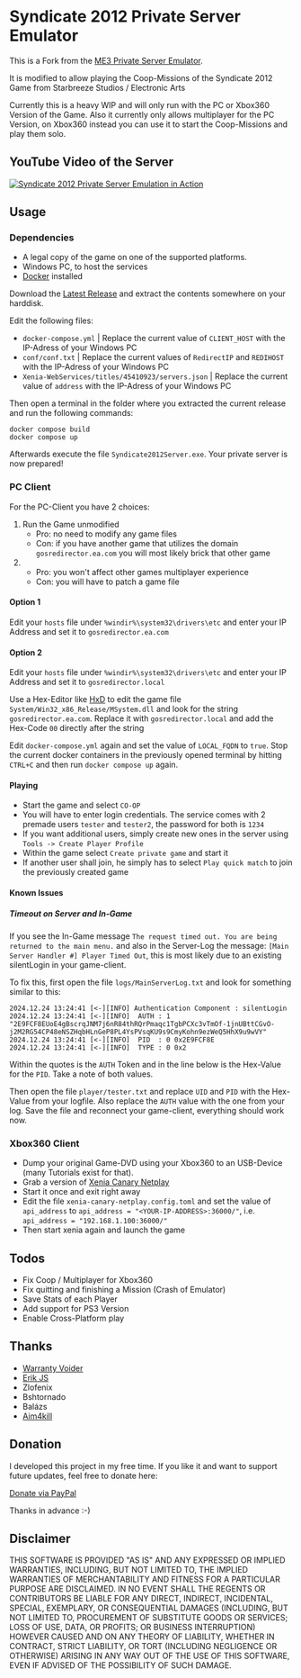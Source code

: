 # Syndicate 2012 Private Server Emulator

This is a Fork from the [ME3 Private Server Emulator](https://github.com/PrivateServerEmulator/ME3PSE).

It is modified to allow playing the Coop-Missions of the Syndicate 2012 Game from Starbreeze Studios / Electronic Arts

Currently this is a heavy WIP and will only run with the PC or Xbox360 Version of the Game. Also it currently only allows multiplayer for the PC Version, on Xbox360 instead you can use it to start the Coop-Missions and play them solo.

## YouTube Video of the Server

[![Syndicate 2012 Private Server Emulation in Action](https://img.youtube.com/vi/KVpIbvhUAWY/0.jpg)](https://youtu.be/KVpIbvhUAWY "Syndicate 2012 Private Server Emulation in Action")

## Usage

### Dependencies

- A legal copy of the game on one of the supported platforms.
- Windows PC, to host the services
- [Docker](https://www.docker.com/products/docker-desktop/) installed

Download the [Latest Release](https://github.com/kadrim/Syndicate2012PSE/releases/latest) and extract the contents somewhere on your harddisk.

Edit the following files:

- `docker-compose.yml` | Replace the current value of `CLIENT_HOST` with the IP-Adress of your Windows PC
- `conf/conf.txt` | Replace the current values of `RedirectIP` and `REDIHOST` with the IP-Adress of your Windows PC
- `Xenia-WebServices/titles/45410923/servers.json` | Replace the current value of `address` with the IP-Adress of your Windows PC

Then open a terminal in the folder where you extracted the current release and run the following commands:

```
docker compose build
docker compose up
```

Afterwards execute the file `Syndicate2012Server.exe`. Your private server is now prepared!

### PC Client

For the PC-Client you have 2 choices:

1. Run the Game unmodified
    - Pro: no need to modify any game files
    - Con: if you have another game that utilizes the domain `gosredirector.ea.com` you will most likely brick that other game
2.
    - Pro: you won't affect other games multiplayer experience
    - Con: you will have to patch a game file

#### Option 1

Edit your `hosts` file under `%windir%\system32\drivers\etc` and enter your IP Address and set it to `gosredirector.ea.com`

#### Option 2

Edit your `hosts` file under `%windir%\system32\drivers\etc` and enter your IP Address and set it to `gosredirector.local`

Use a Hex-Editor like [HxD](https://en.wikipedia.org/wiki/HxD) to edit the game file `System/Win32_x86_Release/MSystem.dll` and look for the string `gosredirector.ea.com`. Replace it with `gosredirector.local` and add the Hex-Code `00` directly after the string

Edit `docker-compose.yml` again and set the value of `LOCAL_FQDN` to `true`. Stop the current docker containers in the previously opened terminal by hitting `CTRL+C` and then run `docker compose up` again.

#### Playing

- Start the game and select `CO-OP`
- You will have to enter login credentials. The service comes with 2 premade users `tester` and `tester2`, the password for both is `1234`
- If you want additional users, simply create new ones in the server using `Tools -> Create Player Profile`
- Within the game select `Create private game` and start it
- If another user shall join, he simply has to select `Play quick match` to join the previously created game

#### Known Issues

##### Timeout on Server and In-Game

If you see the In-Game message `The request timed out. You are being returned to the main menu.` and also in the Server-Log the message: `[Main Server Handler #] Player Timed Out`, this is most likely due to an existing silentLogin in your game-client.

To fix this, first open the file `logs/MainServerLog.txt` and look for something similar to this:

```
2024.12.24 13:24:41 [<-][INFO] Authentication Component : silentLogin
2024.12.24 13:24:41 [<-][INFO]  AUTH : 1 "2E9FCF8EUoE4gBscrqJNM7j6nR84thRQrPmaqc1TgbPCXc3vTmOf-1jnUBttCGvO-j2M2RG54CP48eNSZHqbHLnGeP8PL4YsPVsqKU9s9CmyKohn9ezWeQ5HhX9u9wVY"
2024.12.24 13:24:41 [<-][INFO]  PID  : 0 0x2E9FCF8E
2024.12.24 13:24:41 [<-][INFO]  TYPE : 0 0x2
```

Within the quotes is the `AUTH` Token and in the line below is the Hex-Value for the `PID`. Take a note of both values.

Then open the file `player/tester.txt` and replace `UID` and `PID` with the Hex-Value from your logfile. Also replace the `AUTH` value with the one from your log. Save the file and reconnect your game-client, everything should work now.

### Xbox360 Client

- Dump your original Game-DVD using your Xbox360 to an USB-Device (many Tutorials exist for that).
- Grab a version of [Xenia Canary Netplay](https://github.com/AdrianCassar/xenia-canary/releases)
- Start it once and exit right away
- Edit the file `xenia-canary-netplay.config.toml` and set the value of `api_address` to `api_address = "<YOUR-IP-ADDRESS>:36000/"`, i.e. `api_address = "192.168.1.100:36000/"`
- Then start xenia again and launch the game

## Todos

- Fix Coop / Multiplayer for Xbox360
- Fix quitting and finishing a Mission (Crash of Emulator)
- Save Stats of each Player
- Add support for PS3 Version
- Enable Cross-Platform play

## Thanks

- [Warranty Voider](https://github.com/zeroKilo)
- [Erik JS](https://github.com/Erik-JS)
- Zlofenix
- Bshtornado
- Balázs
- [Aim4kill](https://github.com/Aim4kill)

## Donation
I developed this project in my free time. If you like it and want to support future updates, feel free to donate here:

[Donate via PayPal](https://www.paypal.com/donate?hosted_button_id=RDJ8ZWG3GRWE8)

Thanks in advance :-)

## Disclaimer
THIS SOFTWARE IS PROVIDED "AS IS" AND ANY EXPRESSED OR IMPLIED WARRANTIES, INCLUDING, BUT NOT LIMITED TO, THE IMPLIED WARRANTIES OF MERCHANTABILITY AND FITNESS FOR A PARTICULAR PURPOSE ARE DISCLAIMED. IN NO EVENT SHALL THE REGENTS OR CONTRIBUTORS BE LIABLE FOR ANY DIRECT, INDIRECT, INCIDENTAL, SPECIAL, EXEMPLARY, OR CONSEQUENTIAL DAMAGES (INCLUDING, BUT NOT LIMITED TO, PROCUREMENT OF SUBSTITUTE GOODS OR SERVICES; LOSS OF USE, DATA, OR PROFITS; OR BUSINESS INTERRUPTION) HOWEVER CAUSED AND ON ANY THEORY OF LIABILITY, WHETHER IN CONTRACT, STRICT LIABILITY, OR TORT (INCLUDING NEGLIGENCE OR OTHERWISE) ARISING IN ANY WAY OUT OF THE USE OF THIS SOFTWARE, EVEN IF ADVISED OF THE POSSIBILITY OF SUCH DAMAGE.
